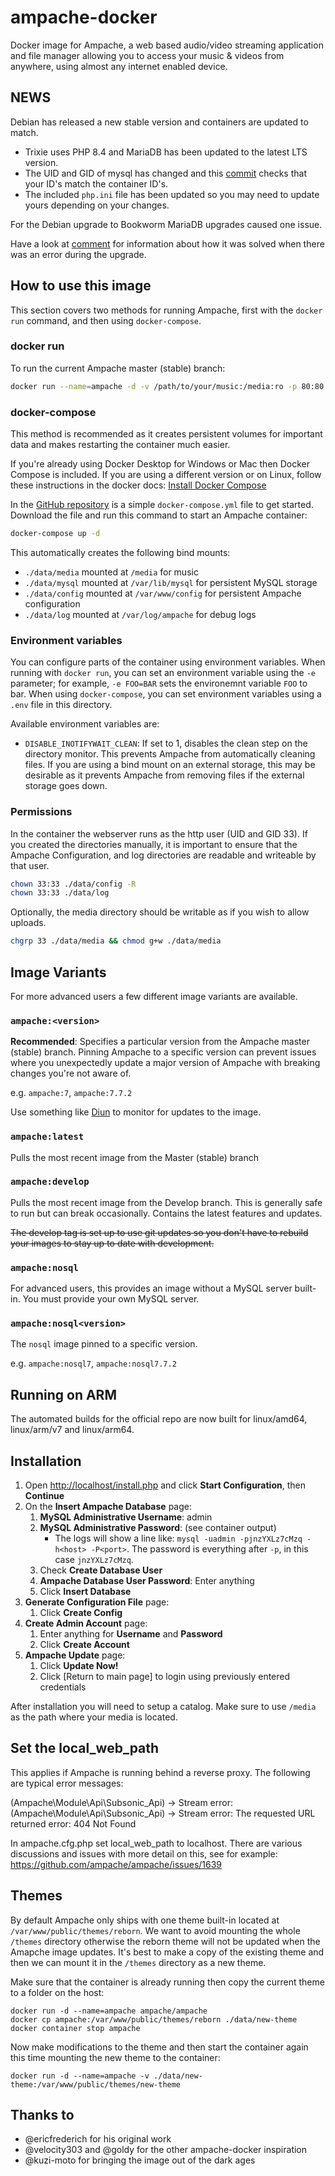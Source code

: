 # ampache-docker

Docker image for Ampache, a web based audio/video streaming application and file manager allowing you to access your music & videos from anywhere, using almost any internet enabled device.

## NEWS

Debian has released a new stable version and containers are updated to match.

* Trixie uses PHP 8.4 and MariaDB has been updated to the latest LTS version.
* The UID and GID of mysql has changed and this [commit](https://github.com/ampache/ampache-docker/commit/1020db4855d641b938560b90c513aa667c6f5df2) checks that your ID's match the container ID's.
* The included `php.ini` file has been updated so you may need to update yours depending on your changes.

For the Debian upgrade to Bookworm MariaDB upgrades caused one issue.

Have a look at [comment](https://github.com/ampache/ampache-docker/issues/102#issuecomment-1640956439) for information about how it was solved when there was an error during the upgrade.

## How to use this image

This section covers two methods for running Ampache, first with the `docker run` command, and then using `docker-compose`.

### docker run

To run the current Ampache master (stable) branch:

```bash
docker run --name=ampache -d -v /path/to/your/music:/media:ro -p 80:80 ampache/ampache
```

### docker-compose

This method is recommended as it creates persistent volumes for important data and makes restarting the container much easier.

If you're already using Docker Desktop for Windows or Mac then Docker Compose is included. If you are using a different version or on Linux, follow these instructions in the docker docs: [Install Docker Compose](https://docs.docker.com/compose/install/)

In the [GitHub repository](https://github.com/ampache/ampache-docker/blob/master/docker-compose.yml) is a simple `docker-compose.yml` file to get started. Download the file and run this command to start an Ampache container:

```bash
docker-compose up -d
```

This automatically creates the following bind mounts:

* `./data/media` mounted at `/media` for music
* `./data/mysql` mounted at `/var/lib/mysql` for persistent MySQL storage
* `./data/config` mounted at `/var/www/config` for persistent Ampache configuration
* `./data/log` mounted at `/var/log/ampache` for debug logs

### Environment variables

You can configure parts of the container using environment variables. When running with `docker run`, you can set an environment variable using the `-e` parameter; for example, `-e FOO=BAR` sets the environemnt variable `FOO` to bar. When using `docker-compose`, you can set environment variables using a `.env` file in this directory.

Available environment variables are:

* `DISABLE_INOTIFYWAIT_CLEAN`: If set to 1, disables the clean step on the directory monitor. This prevents Ampache from automatically cleaning files. If you are using a bind mount on an external storage, this may be desirable as it prevents Ampache from removing files if the external storage goes down.

### Permissions

In the container the webserver runs as the http user (UID and GID 33). If you created the directories manually, it is important to ensure that the Ampache Configuration, and log directories are readable and writeable by that user.

```bash
chown 33:33 ./data/config -R
chown 33:33 ./data/log
```

Optionally, the media directory should be writable as if you wish to allow uploads.

```bash
chgrp 33 ./data/media && chmod g+w ./data/media
```

## Image Variants

For more advanced users a few different image variants are available.

### `ampache:<version>`

**Recommended**: Specifies a particular version from the Ampache master (stable) branch. Pinning Ampache to a specific version can prevent issues where you unexpectedly update a major version of Ampache with breaking changes you're not aware of.

e.g. `ampache:7`, `ampache:7.7.2`

Use something like [Diun](https://crazymax.dev/diun/) to monitor for updates to the image.

### `ampache:latest`

Pulls the most recent image from the Master (stable) branch

### `ampache:develop`

Pulls the most recent image from the Develop branch. This is generally safe to run but can break occasionally. Contains the latest features and updates.

~~The develop tag is set up to use git updates so you don't have to rebuild your images to stay up to date with development.~~

### `ampache:nosql`

For advanced users, this provides an image without a MySQL server built-in. You must provide your own MySQL server.

### `ampache:nosql<version>`

The `nosql` image pinned to a specific version.

e.g. `ampache:nosql7`, `ampache:nosql7.7.2`

## Running on ARM

The automated builds for the official repo are now built for linux/amd64, linux/arm/v7 and linux/arm64.

## Installation

1. Open [http://localhost/install.php](http://localhost/install.php) and click **Start Configuration**, then **Continue**
2. On the **Insert Ampache Database** page:
    1. **MySQL Administrative Username**: admin
    2. **MySQL Administrative Password**: (see container output)
        * The logs will show a line like: `mysql -uadmin -pjnzYXLz7cMzq -h<host> -P<port>`. The password is everything after `-p`, in this case `jnzYXLz7cMzq`.
    3. Check **Create Database User**
    4. **Ampache Database User Password**: Enter anything
    5. Click **Insert Database**
3. **Generate Configuration File** page:
    1. Click **Create Config**
4. **Create Admin Account** page:
    1. Enter anything for **Username** and **Password**
    2. Click **Create Account**
5. **Ampache Update** page:
    1. Click **Update Now!**
    2. Click [Return to main page] to login using previously entered credentials

After installation you will need to setup a catalog. Make sure to use `/media` as the path where your media is located.

## Set the local_web_path

This applies if Ampache is running behind a reverse proxy. The following are typical error messages:

(Ampache\Module\Api\Subsonic_Api) -> Stream error: 
(Ampache\Module\Api\Subsonic_Api) -> Stream error: The requested URL returned error: 404 Not Found

In ampache.cfg.php set local_web_path to localhost. There are various discussions and issues with more detail on this, see for example: https://github.com/ampache/ampache/issues/1639

## Themes

By default Ampache only ships with one theme built-in located at `/var/www/public/themes/reborn`. We want to avoid mounting the whole `/themes` directory otherwise the reborn theme will not be updated when the Amapche image updates. It's best to make a copy of the existing theme and then we can mount it in the `/themes` directory as a new theme.

Make sure that the container is already running then copy the current theme to a folder on the host:

```shell
docker run -d --name=ampache ampache/ampache
docker cp ampache:/var/www/public/themes/reborn ./data/new-theme
docker container stop ampache
```

Now make modifications to the theme and then start the container again this time mounting the new theme to the container:

```shell
docker run -d --name=ampache -v ./data/new-theme:/var/www/public/themes/new-theme
```

## Thanks to

* @ericfrederich for his original work
* @velocity303 and @goldy for the other ampache-docker inspiration
* @kuzi-moto for bringing the image out of the dark ages


